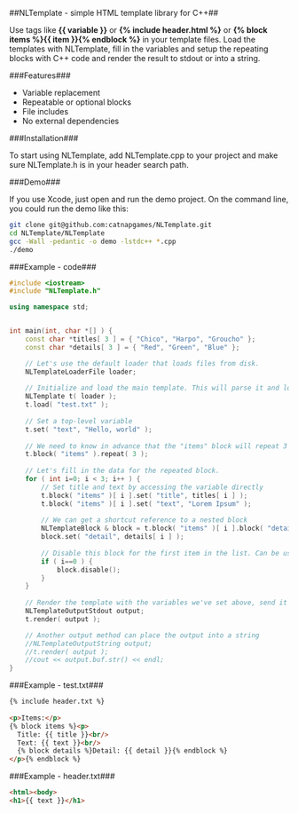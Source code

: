 ##NLTemplate - simple HTML template library for C++##

Use tags like **{{ variable }}** or **{% include header.html %}** or
**{% block items %}{{ item }}{% endblock %}** in your template files.
Load the templates with NLTemplate, fill in the variables and setup the
repeating blocks with C++ code and render the result to stdout or
into a string.

###Features###

- Variable replacement
- Repeatable or optional blocks
- File includes
- No external dependencies

###Installation###

To start using NLTemplate, add NLTemplate.cpp to your project and make sure NLTemplate.h is in your header search path.

###Demo###

If you use Xcode, just open and run the demo project. On the command line, you could run the demo like this:

``` bash
git clone git@github.com:catnapgames/NLTemplate.git
cd NLTemplate/NLTemplate
gcc -Wall -pedantic -o demo -lstdc++ *.cpp
./demo
```

###Example - code###

``` c++
#include <iostream>
#include "NLTemplate.h"

using namespace std;


int main(int, char *[] ) {
    const char *titles[ 3 ] = { "Chico", "Harpo", "Groucho" };
    const char *details[ 3 ] = { "Red", "Green", "Blue" };

    // Let's use the default loader that loads files from disk.
    NLTemplateLoaderFile loader;
    
    // Initialize and load the main template. This will parse it and load any files that are included by it using the {% include ... %} tags.
    NLTemplate t( loader );
    t.load( "test.txt" );
    
    // Set a top-level variable
    t.set( "text", "Hello, world" );
    
    // We need to know in advance that the "items" block will repeat 3 times.
    t.block( "items" ).repeat( 3 );
    
    // Let's fill in the data for the repeated block.
    for ( int i=0; i < 3; i++ ) {
        // Set title and text by accessing the variable directly
        t.block( "items" )[ i ].set( "title", titles[ i ] );
        t.block( "items" )[ i ].set( "text", "Lorem Ipsum" );
        
        // We can get a shortcut reference to a nested block
        NLTemplateBlock & block = t.block( "items" )[ i ].block( "detailblock" );
        block.set( "detail", details[ i ] );
        
        // Disable this block for the first item in the list. Can be useful for opening/closing HTML tables etc.
        if ( i==0 ) {
            block.disable();
        }
    }
    
    // Render the template with the variables we've set above, send it directly to stdout
    NLTemplateOutputStdout output;
    t.render( output );

    // Another output method can place the output into a string
    //NLTemplateOutputString output;
    //t.render( output );
    //cout << output.buf.str() << endl;
}
```

###Example - test.txt###

``` html
{% include header.txt %}
    
<p>Items:</p>
{% block items %}<p>
  Title: {{ title }}<br/>
  Text: {{ text }}<br/>
  {% block details %}Detail: {{ detail }}{% endblock %}
</p>{% endblock %}
```

###Example - header.txt###

``` html
<html><body>
<h1>{{ text }}</h1>
```
